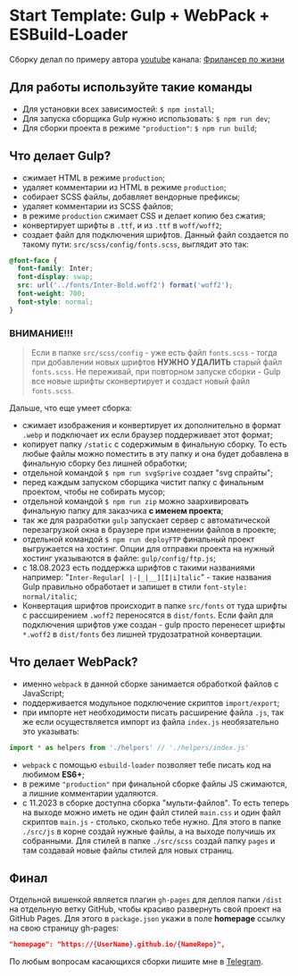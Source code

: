 # Start Template: Gulp + WebPack + ESBuild-Loader

Сборку делал по примеру автора [youtube](https://www.youtube.com/watch?v=jU88mLuLWlk) канала: [Фрилансер по жизни](https://www.youtube.com/c/FreelancerLifeStyle)

## Для работы используйте такие команды

- Для установки всех зависимостей: `$ npm install`;
- Для запуска сборщика Gulp нужно использовать: `$ npm run dev`;
- Для сборки проекта в режиме `"production"`: `$ npm run build`;

## Что делает Gulp?

- сжимает HTML в режиме `production`;
- удаляет комментарии из HTML в режиме `production`;
- собирает SCSS файлы, добавляет вендорные префиксы;
- удаляет комментарии из SCSS файлов;
- в режиме `production` сжимает CSS и делает копию без сжатия;
- конвертирует шрифты в `.ttf`, и из `.ttf` в `woff/woff2`;
- создает файл для подключения шрифтов. Данный файл создается по такому пути: `src/scss/config/fonts.scss`, выглядит это так:

```scss
@font-face {
  font-family: Inter;
  font-display: swap;
  src: url('../fonts/Inter-Bold.woff2') format('woff2');
  font-weight: 700;
  font-style: normal;
}
```

### ВНИМАНИЕ!!!

> Если в папке `src/scss/config` - уже есть файл `fonts.scss` - тогда при добавлении новых шрифтов **НУЖНО УДАЛИТЬ** старый файл `fonts.scss`. Не переживай, при повторном запуске сборки - Gulp все новые шрифты сконвертирует и создаст новый файл `fonts.scss`.

Дальше, что еще умеет сборка:

- сжимает изображения и конвертирует их дополнительно в формат `.webp` и подключает их если браузер поддерживает этот формат;
- копирует папку `/static` с содержимым в финальную сборку. То есть любые файлы можно поместить в эту папку и она будет добавлена в финальную сборку без лишней обработки;
- отдельной командой `$ npm run svgSprive` cоздает "svg cпрайты";
- перед каждым запуском сборщика чистит папку с финальным проектом, чтобы не собирать мусор;
- отдельной командой `$ npm run zip` можно заархивировать финальную папку для заказчика **с именем проекта**;
- так же для разработки `gulp` запускает сервер с автоматической перезагрузкой окна в браузере при изменении файлов в проекте;
- отдельной командой `$ npm run deployFTP` финальный проект выгружается на хостинг. Опции для отправки проекта на нужный хостинг указываются в файле: `gulp/config/ftp.js`;
- с 18.08.2023 есть поддержка шрифтов с такими названиями например: "`Inter-Regular[ |-|_|__][I|i]talic`" - такие названия Gulp правильно обработает и запишет в стили `font-style: normal/italic`;
- Конвертация шрифтов происходит в папке `src/fonts` от туда шрифты с рассширением `.woff2` переносятся в `dist/fonts`. Если файл для подключения шрифтов уже создан - gulp просто перенесет шрифты `*.woff2` в `dist/fonts` без лишней трудозатратной конвертации.

## Что делает WebPack?

- именно `webpack` в данной сборке занимается обработкой файлов c JavaScript;
- поддерживается модульное подключение скриптов `import/export`;
- при импорте нет необходимости писать расширение файла `.js`, так же если осуществляется импорт из файла `index.js` необязательно это указывать:

```javascript
import * as helpers from './helpers' // './helpers/index.js'
```

- `webpack` c помощью `esbuild-loader` позволяет тебе писать код на любимом **ES6+**;
- в режиме `"production"` при финальной сборке файлы JS сжимаются, а лишние комментарии удаляются.
- с 11.2023 в сборке доступна сборка "мульти-файлов". То есть теперь на выходе можно иметь не один файл стилей `main.css`
и один файл скриптов `main.js` - столько, сколько тебе нужно. Для этого в папке `./src/js` в корне создай нужные файлы, а на выходе получишь их собранными.
Для стилей в папке `./src/scss` создай папку `pages` и там создавай новые файлы стилей для новых страниц.

## Финал

Отдельной вишенкой является плагин `gh-pages` для деплоя папки `/dist` на отдельную ветку GitHub, чтобы красиво развернуть свой проект на GitHub Pages. Для этого в `package.json` укажи в поле **homepage** ссылку на свою страницу gh-pages:

```json
"homepage": "https://{UserName}.github.io/{NameRepo}",
```

По любым вопросам касающихся сборки пишите мне в [Telegram](https://t.me/StarkElessar).
